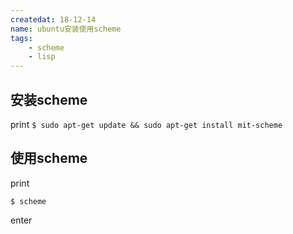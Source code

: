 ```yaml
---
createdat: 18-12-14
name: ubuntu安装使用scheme
tags:
    - scheme
    - lisp
---
```


## 安装scheme
print
`$ sudo apt-get update && sudo apt-get install mit-scheme`

## 使用scheme
print

`$ scheme`

enter


